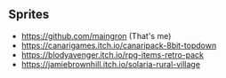 ## Sprites
- https://github.com/maingron (That's me)
- https://canarigames.itch.io/canaripack-8bit-topdown
- https://blodyavenger.itch.io/rpg-items-retro-pack
- https://jamiebrownhill.itch.io/solaria-rural-village